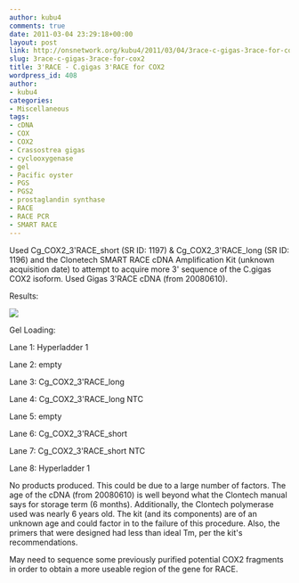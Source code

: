 ```yaml
---
author: kubu4
comments: true
date: 2011-03-04 23:29:18+00:00
layout: post
link: http://onsnetwork.org/kubu4/2011/03/04/3race-c-gigas-3race-for-cox2/
slug: 3race-c-gigas-3race-for-cox2
title: 3'RACE - C.gigas 3'RACE for COX2
wordpress_id: 408
author:
- kubu4
categories:
- Miscellaneous
tags:
- cDNA
- COX
- COX2
- Crassostrea gigas
- cyclooxygenase
- gel
- Pacific oyster
- PGS
- PGS2
- prostaglandin synthase
- RACE
- RACE PCR
- SMART RACE
---
```


Used Cg_COX2_3'RACE_short (SR ID: 1197) & Cg_COX2_3'RACE_long (SR ID: 1196) and the Clonetech SMART RACE cDNA Amplification Kit (unknown acquisition date) to attempt to acquire more 3' sequence of the C.gigas COX2 isoform. Used Gigas 3'RACE cDNA (from 20080610).

Results:

![](http://eagle.fish.washington.edu/Arabidopsis/20110307-01.jpg)

Gel Loading:

Lane 1: Hyperladder 1

Lane 2: empty

Lane 3: Cg_COX2_3'RACE_long

Lane 4: Cg_COX2_3'RACE_long NTC

Lane 5: empty

Lane 6: Cg_COX2_3'RACE_short

Lane 7: Cg_COX2_3'RACE_short NTC

Lane 8: Hyperladder 1

No products produced. This could be due to a large number of factors. The age of the cDNA (from 20080610) is well beyond what the Clontech manual says for storage term (6 months). Additionally, the Clontech polymerase used was nearly 6 years old. The kit (and its components) are of an unknown age and could factor in to the failure of this procedure. Also, the primers that were designed had less than ideal Tm, per the kit's recommendations.

May need to sequence some previously purified potential COX2 fragments in order to obtain a more useable region of the gene for RACE.

